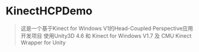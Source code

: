 # KinectHCPDemo
>这是一个基于Kinect for Windows V1的Head-Coupled Perspective应用开发项目
>使用Unity3D 4.6 和 Kinect for Windows V1.7 及 CMU Kinect Wrapper for Unity

